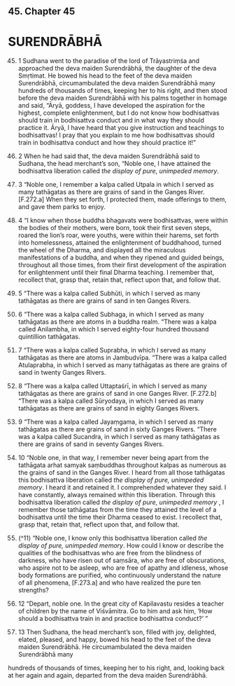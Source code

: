 ## 45. Chapter 45

# SURENDRĀBHĀ

45. 1 Sudhana went to the paradise of the lord of Trāyastriṃśa and approached
    the deva maiden Surendrābhā, the daughter of the deva Smṛtimat. He bowed
    his head to the feet of the deva maiden Surendrābhā, circumambulated the
    deva maiden Surendrābhā many hundreds of thousands of times, keeping
    her to his right, and then stood before the deva maiden Surendrābhā with his
    palms together in homage and said, “Āryā, goddess, I have developed the
    aspiration for the highest, complete enlightenment, but I do not know how
    bodhisattvas should train in bodhisattva conduct and in what way they
    should practice it. Āryā, I have heard that you give instruction and teachings
    to bodhisattvas! I pray that you explain to me how bodhisattvas should train
    in bodhisattva conduct and how they should practice it!”
45. 2 When he had said that, the deva maiden Surendrābhā said to Sudhana, the
    head merchant’s son, “Noble one, I have attained the bodhisattva liberation
    called _the display of pure, unimpeded memory_.
45. 3 “Noble one, I remember a kalpa called Utpala in which I served as many
    tathāgatas as there are grains of sand in the Ganges River. [F.272.a] When
    they set forth, I protected them, made offerings to them, and gave them
    parks to enjoy.
45. 4 “I know when those buddha bhagavats were bodhisattvas, were within
    the bodies of their mothers, were born, took their first seven steps, roared the
    lion’s roar, were youths, were within their harems, set forth into
    homelessness, attained the enlightenment of buddhahood, turned the wheel
    of the Dharma, and displayed all the miraculous manifestations of a buddha,
    and when they ripened and guided beings, throughout all those times, from
    their first development of the aspiration for enlightenment until their final
    Dharma teaching. I remember that, recollect that, grasp that, retain that,
    reflect upon that, and follow that.


45. 5 “There was a kalpa called Subhūti, in which I served as many tathāgatas
    as there are grains of sand in ten Ganges Rivers.
45. 6 “There was a kalpa called Subhaga, in which I served as many tathāgatas
    as there are atoms in a buddha realm.
       “There was a kalpa called Anilambha, in which I served eighty-four
    hundred thousand quintillion tathāgatas.
45. 7 “There was a kalpa called Suprabha, in which I served as many tathāgatas
    as there are atoms in Jambudvīpa.
       “There was a kalpa called Atulaprabha, in which I served as many
    tathāgatas as there are grains of sand in twenty Ganges Rivers.
45. 8 “There was a kalpa called Uttaptaśrī, in which I served as many tathāgatas
    as there are grains of sand in one Ganges River. [F.272.b]
       “There was a kalpa called Sūryodaya, in which I served as many
    tathāgatas as there are grains of sand in eighty Ganges Rivers.
45. 9 “There was a kalpa called Jayaṃgama, in which I served as many
    tathāgatas as there are grains of sand in sixty Ganges Rivers.
       “There was a kalpa called Sucandra, in which I served as many tathāgatas
    as there are grains of sand in seventy Ganges Rivers.
45. 10 “Noble one, in that way, I remember never being apart from the tathāgata
    arhat samyak saṃbuddhas throughout kalpas as numerous as the grains of
    sand in the Ganges River. I heard from all those tathāgatas this bodhisattva
    liberation called _the display of pure, unimpeded memory_. I heard it and retained it.
    I comprehended whatever they said. I have constantly, always remained
    within this liberation. Through this bodhisattva liberation called _the display of_
    _pure, unimpeded memory_ , I remember those tathāgatas from the time they
    attained the level of a bodhisattva until the time their Dharma ceased to exist.
    I recollect that, grasp that, retain that, reflect upon that, and follow that.

45. (^11) “Noble one, I know only this bodhisattva liberation called _the display of
pure, unimpeded memory_. How could I know or describe the qualities of the
bodhisattvas who are free from the blindness of darkness, who have risen
out of saṃsāra, who are free of obscurations, who aspire not to be asleep,
who are free of apathy and idleness, whose body formations are purified,
who continuously understand the nature of all phenomena, [F.273.a] and
who have realized the pure ten strengths?

45. 12 “Depart, noble one. In the great city of Kapilavastu resides a teacher of
    children by the name of Viśvāmitra. Go to him and ask him, ‘How should a
    bodhisattva train in and practice bodhisattva conduct?’ ”
45. 13 Then Sudhana, the head merchant’s son, filled with joy, delighted, elated,
    pleased, and happy, bowed his head to the feet of the deva maiden
    Surendrābhā. He circumambulated the deva maiden Surendrābhā many


hundreds of thousands of times, keeping her to his right, and, looking back
at her again and again, departed from the deva maiden Surendrābhā.


